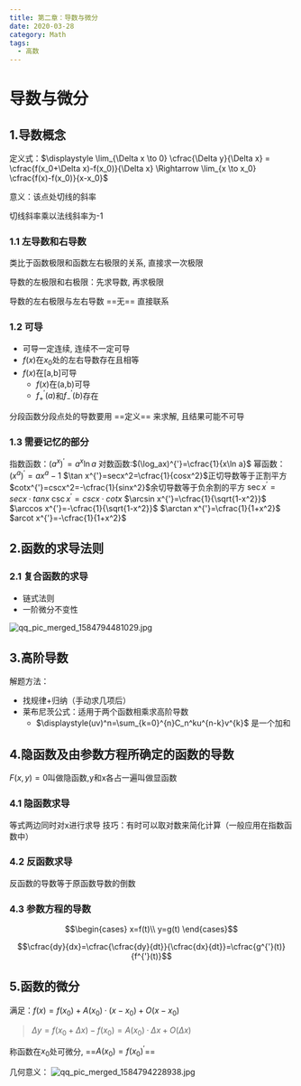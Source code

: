 ```yaml
---
title: 第二章：导数与微分
date: 2020-03-28
category: Math
tags:
  - 高数
---
```


# 导数与微分

## 1.导数概念

定义式：$\displaystyle \lim_{\Delta x \to 0} \cfrac{\Delta y}{\Delta x} = \cfrac{f(x_0+\Delta x)-f(x_0)}{\Delta x} \Rightarrow \lim_{x \to x_0} \cfrac{f(x)-f(x_0)}{x-x_0}$

意义：该点处切线的斜率

切线斜率乘以法线斜率为-1

### 1.1 左导数和右导数

类比于函数极限和函数左右极限的关系, 直接求一次极限

导数的左极限和右极限：先求导数, 再求极限

导数的左右极限与左右导数 ==无== 直接联系

### 1.2 可导

- 可导一定连续, 连续不一定可导
- $f(x)$在$x_0$处的左右导数存在且相等
- $f(x)$在[a,b]可导
  - $f(x)$在(a,b)可导
  - $f_{+}^{'}(a)$和$f_{-}^{'}(b)$存在 

分段函数分段点处的导数要用 ==定义== 来求解, 且结果可能不可导


### 1.3 需要记忆的部分

指数函数：$(a^x)^{'}=a^x\ln a$
对数函数:$(\log_ax)^{'}=\cfrac{1}{x\ln a}$
幂函数：$(x^a)^{'}=ax^a-1$
$\tan x^{'}=secx^2=\cfrac{1}{cosx^2}$正切导数等于正割平方
$cotx^{'}=cscx^2=-\cfrac{1}{sinx^2}$余切导数等于负余割的平方 
$\sec x^{'}=secx·tanx$
$\csc x^{'}=cscx·cotx$
$\arcsin x^{'}=\cfrac{1}{\sqrt{1-x^2}}$
$\arccos x^{'}=-\cfrac{1}{\sqrt{1-x^2}}$
$\arctan x^{'}=\cfrac{1}{1+x^2}$
$arcot x^{'}=-\cfrac{1}{1+x^2}$


## 2.函数的求导法则

### 2.1 复合函数的求导

- 链式法则
- 一阶微分不变性

![qq_pic_merged_1584794481029.jpg](https://raw.githubusercontent.com/fengwei2002/Pictures_02/master/img/qq_pic_merged_1584794481029.jpg)

## 3.高阶导数

解题方法：
- 找规律+归纳（手动求几项后）
- 莱布尼茨公式：适用于两个函数相乘求高阶导数
  - $\displaystyle(uv)^n=\sum_{k=0}^{n}C_n^ku^{n-k}v^{k}$ 是一个加和
## 4.隐函数及由参数方程所确定的函数的导数

$F(x,y)=0$叫做隐函数,y和x各占一遍叫做显函数

### 4.1 隐函数求导

等式两边同时对x进行求导
技巧：有时可以取对数来简化计算（一般应用在指数函数中）

### 4.2 反函数求导

反函数的导数等于原函数导数的倒数

### 4.3 参数方程的导数

$$\begin{cases}
  x=f(t)\\
  y=g(t)
\end{cases}$$

$$\cfrac{dy}{dx}=\cfrac{\cfrac{dy}{dt}}{\cfrac{dx}{dt}}=\cfrac{g^{'}(t)}{f^{'}(t)}$$

## 5.函数的微分

满足：$f(x)=f(x_0)+A(x_0)·(x-x_0)+O(x-x_0)$

> $\Delta y=f(x_0+\Delta x)-f(x_0)=A(x_0)·\Delta x+O(\Delta x)$

称函数在$x_0$处可微分, ==$A(x_0)=f(x_0)^{'}$== 

几何意义：
![qq_pic_merged_1584794228938.jpg](https://raw.githubusercontent.com/fengwei2002/Pictures_02/master/img/qq_pic_merged_1584794228938.jpg)

